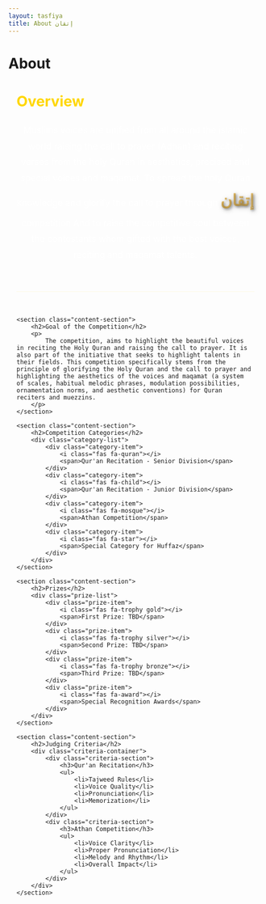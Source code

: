 ```yaml
---
layout: tasfiya
title: About إتقان
---
```


<style>
/* Add Thuluth font */
@import url('https://fonts.googleapis.com/css2?family=Amiri:wght@400;700&display=swap');

.thuluth-text {
    font-family: 'Amiri', serif;
    font-size: 1.8em;
    background: linear-gradient(45deg, #dfb456, #e6c172);
    -webkit-background-clip: text;
    -webkit-text-fill-color: transparent;
    text-shadow: 2px 2px 4px rgba(0, 0, 0, 0.3);
    font-weight: 700;
    filter: drop-shadow(2px 2px 4px rgba(0, 0, 0, 0.3));
    display: inline-block;
}

@media (max-width: 768px) {
    .thuluth-text {
        font-size: 1.5em;
    }
}
</style>

<div class="islamic-decoration">
    <h1>About </h1>
</div>

<div class="about-content">
    <section class="content-section">
        <h2>Overview</h2>
        <p>
            Muslims voices are unified from all around the islamic world raising the call to prayer (Adhan) and reciting verses from the holy Quran in aesthetics, precised and special voices and maqamat.
            To spread the holy Quran knowledge and glorify the call to prayer through <span class="thuluth-text">إتقان</span> competition
            And to raise the competitive soul between the contestants whom gifted with the best voices, reciting and maqamat talents.
        </p>
    </section>

    <section class="content-section">
        <h2>Goal of the Competition</h2>
        <p>
            The competition, aims to highlight the beautiful voices in reciting the Holy Quran and raising the call to prayer. It is also part of the initiative that seeks to highlight talents in their fields. This competition specifically stems from the principle of glorifying the Holy Quran and the call to prayer and highlighting the aesthetics of the voices and maqamat (a system of scales, habitual melodic phrases, modulation possibilities, ornamentation norms, and aesthetic conventions) for Quran reciters and muezzins.
        </p>
    </section>

    <section class="content-section">
        <h2>Competition Categories</h2>
        <div class="category-list">
            <div class="category-item">
                <i class="fas fa-quran"></i>
                <span>Qur'an Recitation - Senior Division</span>
            </div>
            <div class="category-item">
                <i class="fas fa-child"></i>
                <span>Qur'an Recitation - Junior Division</span>
            </div>
            <div class="category-item">
                <i class="fas fa-mosque"></i>
                <span>Athan Competition</span>
            </div>
            <div class="category-item">
                <i class="fas fa-star"></i>
                <span>Special Category for Huffaz</span>
            </div>
        </div>
    </section>

    <section class="content-section">
        <h2>Prizes</h2>
        <div class="prize-list">
            <div class="prize-item">
                <i class="fas fa-trophy gold"></i>
                <span>First Prize: TBD</span>
            </div>
            <div class="prize-item">
                <i class="fas fa-trophy silver"></i>
                <span>Second Prize: TBD</span>
            </div>
            <div class="prize-item">
                <i class="fas fa-trophy bronze"></i>
                <span>Third Prize: TBD</span>
            </div>
            <div class="prize-item">
                <i class="fas fa-award"></i>
                <span>Special Recognition Awards</span>
            </div>
        </div>
    </section>

    <section class="content-section">
        <h2>Judging Criteria</h2>
        <div class="criteria-container">
            <div class="criteria-section">
                <h3>Qur'an Recitation</h3>
                <ul>
                    <li>Tajweed Rules</li>
                    <li>Voice Quality</li>
                    <li>Pronunciation</li>
                    <li>Memorization</li>
                </ul>
            </div>
            <div class="criteria-section">
                <h3>Athan Competition</h3>
                <ul>
                    <li>Voice Clarity</li>
                    <li>Proper Pronunciation</li>
                    <li>Melody and Rhythm</li>
                    <li>Overall Impact</li>
                </ul>
            </div>
        </div>
    </section>
</div>

<style>
.about-content {
    max-width: 800px;
    margin: 0 auto;
    padding: 0 1rem;
}

.content-section {
    margin-bottom: 3rem;
    padding-bottom: 2rem;
    border-bottom: 1px solid rgba(255, 215, 0, 0.1);
}

.content-section:last-child {
    border-bottom: none;
}

.content-section h2 {
    color: #ffd700;
    font-size: 1.8rem;
    margin-bottom: 1.5rem;
    position: relative;
}

.content-section p {
    color: rgba(255, 255, 255, 0.9);
    line-height: 1.8;
    font-size: 1.1rem;
    margin-bottom: 1.5rem;
    text-align: center;
}

.category-list, .prize-list {
    display: grid;
    gap: 1.5rem;
    margin-top: 1rem;
}

.category-item, .prize-item {
    display: flex;
    align-items: center;
    justify-content: center;
    gap: 1rem;
    color: rgba(255, 255, 255, 0.9);
    font-size: 1.1rem;
    text-align: center;
}

.category-item i, .prize-item i {
    color: #ffd700;
    font-size: 1.3rem;
    width: 24px;
    text-align: center;
}

.prize-item i.gold { color: #ffd700; }
.prize-item i.silver { color: #C0C0C0; }
.prize-item i.bronze { color: #CD7F32; }

.criteria-container {
    display: grid;
    gap: 2rem;
    margin-top: 1rem;
}

.criteria-section h3 {
    color: #ffd700;
    font-size: 1.3rem;
    margin-bottom: 1rem;
    text-align: center;
}

.criteria-section ul {
    list-style: none;
    padding: 0;
    margin: 0;
    text-align: center;
}

.criteria-section ul li {
    color: rgba(255, 255, 255, 0.9);
    margin-bottom: 0.8rem;
    padding-left: 0;
    position: relative;
    text-align: center;
}

.criteria-section ul li:before {
    display: none;
}

@media (min-width: 768px) {
    .criteria-container {
        grid-template-columns: 1fr 1fr;
    }
}

@media (max-width: 768px) {
    .content-section h2 {
        font-size: 1.5rem;
    }

    .content-section p {
        font-size: 1rem;
        line-height: 1.6;
    }

    .category-item, .prize-item {
        font-size: 1rem;
    }
}
</style> 